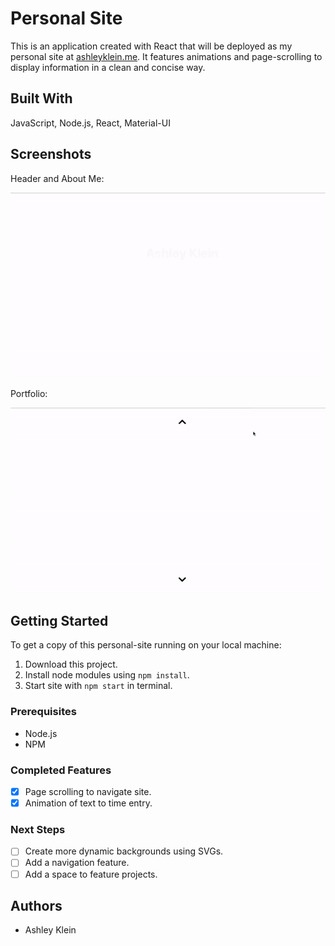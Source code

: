 # Personal Site

This is an application created with React that will be deployed as my personal site at [ashleyklein.me](http://www.ashleyklein.me). It features animations and page-scrolling to display information in a clean and concise way.

## Built With

JavaScript, Node.js, React, Material-UI

## Screenshots
Header and About Me:

![header](screenshots/header.gif)

Portfolio:

![portfolio](screenshots/portfolio.gif)

## Getting Started

To get a copy of this personal-site running on your local machine:

1. Download this project.
2. Install node modules using `npm install`.
3. Start site with `npm start` in terminal.

### Prerequisites

- Node.js
- NPM

### Completed Features

- [x] Page scrolling to navigate site.
- [x] Animation of text to time entry.

### Next Steps

- [ ] Create more dynamic backgrounds using SVGs.
- [ ] Add a navigation feature.
- [ ] Add a space to feature projects.

## Authors

* Ashley Klein
